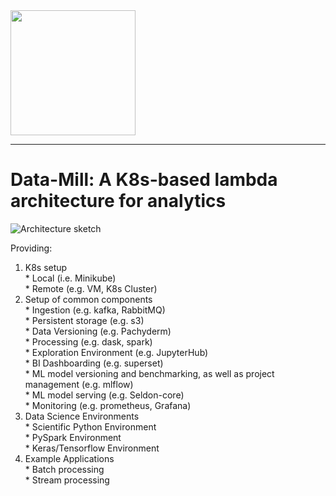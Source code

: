 <img src="https://raw.githubusercontent.com/data-mill-cloud/data-mill/master/docs/img/logos/logo_data_mill_2.svg" width="200">

---
# Data-Mill: A K8s-based lambda architecture for analytics

![Architecture sketch](https://raw.githubusercontent.com/data-mill-cloud/data-mill/master/docs/img/architecture.png)


Providing:  
  1. K8s setup  
    * Local (i.e. Minikube)  
    * Remote (e.g. VM, K8s Cluster)  
  2. Setup of common components  
    * Ingestion (e.g. kafka, RabbitMQ)  
    * Persistent storage (e.g. s3)  
    * Data Versioning (e.g. Pachyderm)  
    * Processing (e.g. dask, spark)  
    * Exploration Environment (e.g. JupyterHub)  
    * BI Dashboarding (e.g. superset)  
    * ML model versioning and benchmarking, as well as project management (e.g. mlflow)  
    * ML model serving (e.g. Seldon-core)  
    * Monitoring (e.g. prometheus, Grafana)  
  3. Data Science Environments  
    * Scientific Python Environment  
    * PySpark Environment  
    * Keras/Tensorflow Environment  
  4. Example Applications  
    * Batch processing  
    * Stream processing  
